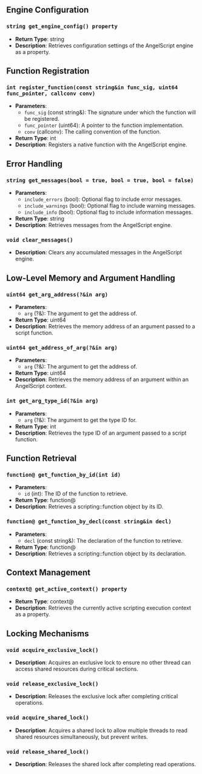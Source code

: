 ## Engine Configuration

### `string get_engine_config() property`
- **Return Type**: string
- **Description**: Retrieves configuration settings of the AngelScript engine as a property.

## Function Registration

### `int register_function(const string&in func_sig, uint64 func_pointer, callconv conv)`
- **Parameters**:
  - `func_sig` (const string&): The signature under which the function will be registered.
  - `func_pointer` (uint64): A pointer to the function implementation.
  - `conv` (callconv): The calling convention of the function.
- **Return Type**: int
- **Description**: Registers a native function with the AngelScript engine.

## Error Handling

### `string get_messages(bool = true, bool = true, bool = false)`
- **Parameters**:
  - `include_errors` (bool): Optional flag to include error messages.
  - `include_warnings` (bool): Optional flag to include warning messages.
  - `include_info` (bool): Optional flag to include information messages.
- **Return Type**: string
- **Description**: Retrieves messages from the AngelScript engine.

### `void clear_messages()`
- **Description**: Clears any accumulated messages in the AngelScript engine.

## Low-Level Memory and Argument Handling

### `uint64 get_arg_address(?&in arg)`
- **Parameters**:
  - `arg` (?&): The argument to get the address of.
- **Return Type**: uint64
- **Description**: Retrieves the memory address of an argument passed to a script function.

### `uint64 get_address_of_arg(?&in arg)`
- **Parameters**:
  - `arg` (?&): The argument to get the address of.
- **Return Type**: uint64
- **Description**: Retrieves the memory address of an argument within an AngelScript context.

### `int get_arg_type_id(?&in arg)`
- **Parameters**:
  - `arg` (?&): The argument to get the type ID for.
- **Return Type**: int
- **Description**: Retrieves the type ID of an argument passed to a script function.

## Function Retrieval

### `function@ get_function_by_id(int id)`
- **Parameters**:
  - `id` (int): The ID of the function to retrieve.
- **Return Type**: function@
- **Description**: Retrieves a scripting::function object by its ID.

### `function@ get_function_by_decl(const string&in decl)`
- **Parameters**:
  - `decl` (const string&): The declaration of the function to retrieve.
- **Return Type**: function@
- **Description**: Retrieves a scripting::function object by its declaration.

## Context Management

### `context@ get_active_context() property`
- **Return Type**: context@
- **Description**: Retrieves the currently active scripting execution context as a property.

## Locking Mechanisms

### `void acquire_exclusive_lock()`
- **Description**: Acquires an exclusive lock to ensure no other thread can access shared resources during critical sections.

### `void release_exclusive_lock()`
- **Description**: Releases the exclusive lock after completing critical operations.

### `void acquire_shared_lock()`
- **Description**: Acquires a shared lock to allow multiple threads to read shared resources simultaneously, but prevent writes.

### `void release_shared_lock()`
- **Description**: Releases the shared lock after completing read operations.
